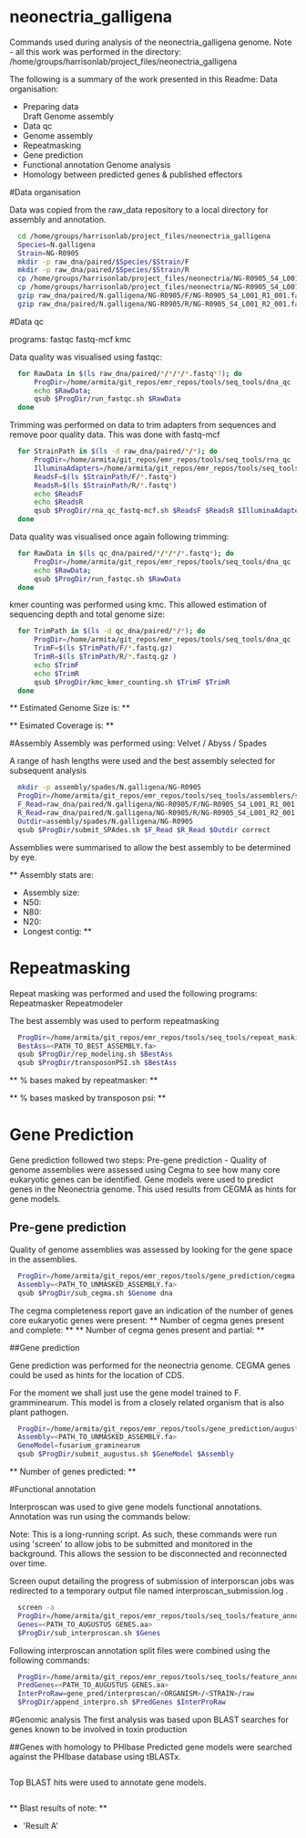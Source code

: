 neonectria_galligena
====================

Commands used during analysis of the neonectria_galligena genome. Note - all this work was performed in the directory: /home/groups/harrisonlab/project_files/neonectria_galligena

The following is a summary of the work presented in this Readme:
Data organisation:
  * Preparing data  
Draft Genome assembly
  * Data qc
  * Genome assembly
  * Repeatmasking
  * Gene prediction
  * Functional annotation
Genome analysis
  * Homology between predicted genes & published effectors


#Data organisation

Data was copied from the raw_data repository to a local directory for assembly
and annotation.

```bash
  cd /home/groups/harrisonlab/project_files/neonectria_galligena
  Species=N.galligena
  Strain=NG-R0905
  mkdir -p raw_dna/paired/$Species/$Strain/F
  mkdir -p raw_dna/paired/$Species/$Strain/R
  cp /home/groups/harrisonlab/project_files/neonectria/NG-R0905_S4_L001_R1_001.fastq raw_dna/paired/$Species/$Strain/F/.
  cp /home/groups/harrisonlab/project_files/neonectria/NG-R0905_S4_L001_R2_001.fastq raw_dna/paired/$Species/$Strain/R/.
  gzip raw_dna/paired/N.galligena/NG-R0905/F/NG-R0905_S4_L001_R1_001.fastq
  gzip raw_dna/paired/N.galligena/NG-R0905/R/NG-R0905_S4_L001_R2_001.fastq
```


#Data qc

programs: fastqc fastq-mcf kmc

Data quality was visualised using fastqc:

```bash
  for RawData in $(ls raw_dna/paired/*/*/*/*.fastq*?); do
      ProgDir=/home/armita/git_repos/emr_repos/tools/seq_tools/dna_qc
      echo $RawData;
      qsub $ProgDir/run_fastqc.sh $RawData
  done
```

Trimming was performed on data to trim adapters from sequences and remove poor quality data.
This was done with fastq-mcf


```bash
  for StrainPath in $(ls -d raw_dna/paired/*/*); do
      ProgDir=/home/armita/git_repos/emr_repos/tools/seq_tools/rna_qc
      IlluminaAdapters=/home/armita/git_repos/emr_repos/tools/seq_tools/illumina_full_adapters.fa
      ReadsF=$(ls $StrainPath/F/*.fastq*)
      ReadsR=$(ls $StrainPath/R/*.fastq*)
      echo $ReadsF
      echo $ReadsR
      qsub $ProgDir/rna_qc_fastq-mcf.sh $ReadsF $ReadsR $IlluminaAdapters DNA
  done
```

Data quality was visualised once again following trimming:

```bash
  for RawData in $(ls qc_dna/paired/*/*/*/*.fastq*); do
      ProgDir=/home/armita/git_repos/emr_repos/tools/seq_tools/dna_qc
      echo $RawData;
      qsub $ProgDir/run_fastqc.sh $RawData
  done
```


kmer counting was performed using kmc.
This allowed estimation of sequencing depth and total genome size:

```bash
  for TrimPath in $(ls -d qc_dna/paired/*/*); do
      ProgDir=/home/armita/git_repos/emr_repos/tools/seq_tools/dna_qc
      TrimF=$(ls $TrimPath/F/*.fastq.gz)
      TrimR=$(ls $TrimPath/R/*.fastq.gz )
      echo $TrimF
      echo $TrimR
      qsub $ProgDir/kmc_kmer_counting.sh $TrimF $TrimR
  done
```

** Estimated Genome Size is: **

** Esimated Coverage is: **

#Assembly
Assembly was performed using: Velvet / Abyss / Spades

A range of hash lengths were used and the best assembly selected for subsequent analysis


```bash
  mkdir -p assembly/spades/N.galligena/NG-R0905
  ProgDir=/home/armita/git_repos/emr_repos/tools/seq_tools/assemblers/spades
  F_Read=raw_dna/paired/N.galligena/NG-R0905/F/NG-R0905_S4_L001_R1_001.fastq.gz
  R_Read=raw_dna/paired/N.galligena/NG-R0905/R/NG-R0905_S4_L001_R2_001.fastq.gz
  Outdir=assembly/spades/N.galligena/NG-R0905
  qsub $ProgDir/submit_SPAdes.sh $F_Read $R_Read $Outdir correct

```

Assemblies were summarised to allow the best assembly to be determined by eye.

** Assembly stats are:
  * Assembly size:
  * N50:
  * N80:
  * N20:
  * Longest contig:
  **

# Repeatmasking

Repeat masking was performed and used the following programs: Repeatmasker Repeatmodeler

The best assembly was used to perform repeatmasking

```bash
  ProgDir=/home/armita/git_repos/emr_repos/tools/seq_tools/repeat_masking
  BestAss=<PATH_TO_BEST_ASSEMBLY.fa>
  qsub $ProgDir/rep_modeling.sh $BestAss
  qsub $ProgDir/transposonPSI.sh $BestAss
```

** % bases maked by repeatmasker: **

** % bases masked by transposon psi: **


# Gene Prediction
Gene prediction followed two steps:
Pre-gene prediction - Quality of genome assemblies were assessed using Cegma to see how many core eukaryotic genes can be identified.
Gene models were used to predict genes in the Neonectria genome. This used results from CEGMA as hints for gene models.

## Pre-gene prediction
Quality of genome assemblies was assessed by looking for the gene space in the assemblies.

```bash
  ProgDir=/home/armita/git_repos/emr_repos/tools/gene_prediction/cegma
  Assembly=<PATH_TO_UNMASKED_ASSEMBLY.fa>
  qsub $ProgDir/sub_cegma.sh $Genome dna
```
The cegma completeness report gave an indication of the number of genes core
eukaryotic genes were present:
** Number of cegma genes present and complete: **
** Number of cegma genes present and partial: **

##Gene prediction

Gene prediction was performed for the neonectria genome.
CEGMA genes could be used as hints for the location of CDS.

For the moment we shall just use the gene model trained to F. gramminearum.
This model is from a closely related organism that is also plant pathogen.

```bash
  ProgDir=/home/armita/git_repos/emr_repos/tools/gene_prediction/augustus
  Assembly=<PATH_TO_UNMASKED_ASSEMBLY.fa>
  GeneModel=fusarium_graminearum
  qsub $ProgDir/submit_augustus.sh $GeneModel $Assembly
```

** Number of genes predicted: **

#Functional annotation

Interproscan was used to give gene models functional annotations. Annotation was
 run using the commands below:

Note: This is a long-running script. As such, these commands were run using
 'screen' to allow jobs to be submitted and monitored in the background.
 This allows the session to be disconnected and reconnected over time.

Screen ouput detailing the progress of submission of interporscan jobs was
redirected to a temporary output file named interproscan_submission.log .


```bash
  screen -a
  ProgDir=/home/armita/git_repos/emr_repos/tools/seq_tools/feature_annotation/interproscan/
  Genes=<PATH_TO_AUGUSTUS GENES.aa>
  $ProgDir/sub_interproscan.sh $Genes
```

Following interproscan annotation split files were combined using the following commands:

```bash
  ProgDir=/home/armita/git_repos/emr_repos/tools/seq_tools/feature_annotation/interproscan
  PredGenes=<PATH_TO_AUGUSTUS GENES.aa>
  InterProRaw=gene_pred/interproscan/<ORGANISM>/<STRAIN>/raw
  $ProgDir/append_interpro.sh $PredGenes $InterProRaw
```

#Genomic analysis
The first analysis was based upon BLAST searches for genes known to be involved in toxin production


##Genes with homology to PHIbase
Predicted gene models were searched against the PHIbase database using tBLASTx.

```bash

```

Top BLAST hits were used to annotate gene models.

```bash

```

** Blast results of note: **
  * 'Result A'
